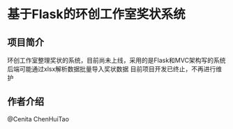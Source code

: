 # 基于Flask的环创工作室奖状系统
项目简介
----
  环创工作室整理奖状的系统，目前尚未上线，采用的是Flask和MVC架构写的系统
  后端可能通过xlsx解析数据批量导入奖状数据
  目前项目开发已终止，不再进行维护
  
作者介绍
----
  @Cenita ChenHuiTao

